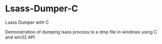 # Lsass-Dumper-C
Lsass Dumper with C

Demonstration of dumping lsass process to a dmp file in windows using C and win32 API
